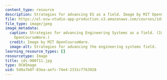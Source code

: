 ```yaml
---
content_type: resource
description: Strategies for advancing ES as a field. Image by MIT OpenCourseWare.
file: https://ol-ocw-studio-app-production.s3.amazonaws.com/courses/ids-900-doctoral-seminar-in-engineering-systems-fall-2011/5d8a7b8f83eaae7c74e42331cf763928_ids-900f11.jpg
file_type: image/jpeg
image_metadata:
  caption: Strategies for advancing Engineering Systems as a field. (Image by MIT
    OpenCourseWare.)
  credit: Image by MIT OpenCourseWare.
  image-alt: Strategies for advancing the engineering systems field.
learning_resource_types: []
resourcetype: Image
title: ids-900f11.jpg
type: OCWImage
uid: 5d8a7b8f-83ea-ae7c-74e4-2331cf763928
---
```

